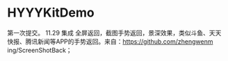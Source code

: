 # HYYYKitDemo
第一次提交。
11.29 集成 全屏返回，截图手势返回，景深效果，类似斗鱼、天天快报、腾讯新闻等APP的手势返回。来自：https://github.com/zhengwenm
ing/ScreenShotBack；
